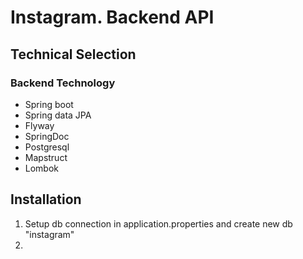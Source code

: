 # Instagram. Backend API

## Technical Selection
### Backend Technology

- Spring boot
- Spring data JPA
- Flyway
- SpringDoc
- Postgresql
- Mapstruct
- Lombok

## Installation
1. Setup db connection in application.properties and create new db "instagram"
2. 